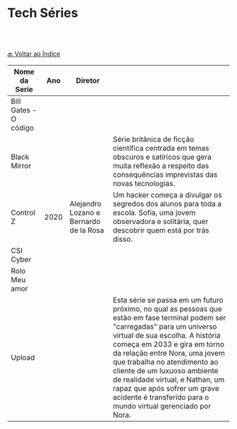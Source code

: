 # Tech Séries

<br>

<br>[🔙 Voltar ao Índice](./README.md)<br>

|Nome da Serie|Ano|Diretor||
|---|---|---|---|
|Bill Gates - O código||||
|Black Mirror|||Série britânica de ficção científica centrada em temas obscuros e satíricos que gera muita reflexão a respeito das consequências imprevistas das novas tecnologias.|
|Control Z| 2020 | Alejandro Lozano e Bernardo de la Rosa |Um hacker começa a divulgar os segredos dos alunos para toda a escola. Sofia, uma jovem observadora e solitária, quer descobrir quem está por trás disso.|
|CSI Cyber||||
|Rolo Meu amor||||
|Upload|||Esta série se passa em um futuro próximo, no qual as pessoas que estão em fase terminal podem ser "carregadas" para um universo virtual de sua escolha. A história começa em 2033 e gira em torno da relação entre Nora, uma jovem que trabalha no atendimento ao cliente de um luxuoso ambiente de realidade virtual, e Nathan, um rapaz que após sofrer um grave acidente é transferido para o mundo virtual gerenciado por Nora.|



